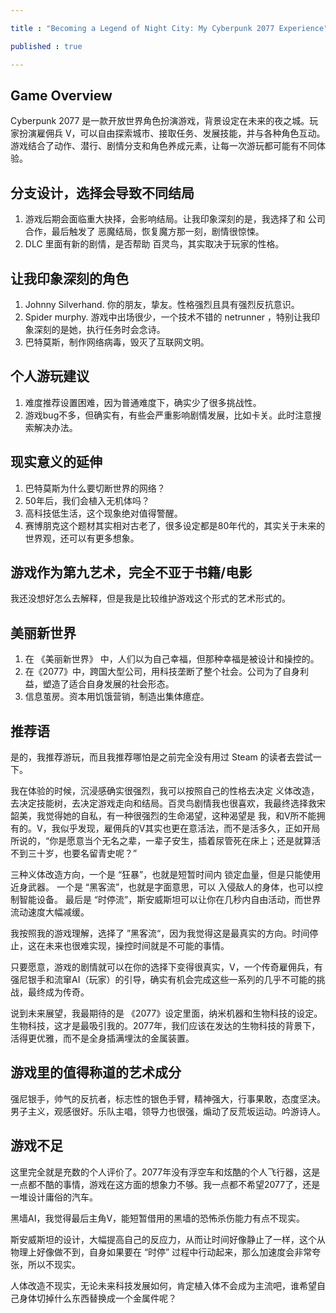 ```yaml
---

title : "Becoming a Legend of Night City: My Cyberpunk 2077 Experience"

published : true

---
```


## Game Overview

Cyberpunk 2077 是一款开放世界角色扮演游戏，背景设定在未来的夜之城。玩家扮演雇佣兵 V，可以自由探索城市、接取任务、发展技能，并与各种角色互动。游戏结合了动作、潜行、剧情分支和角色养成元素，让每一次游玩都可能有不同体验。

## 分支设计，选择会导致不同结局

1. 游戏后期会面临重大抉择，会影响结局。让我印象深刻的是，我选择了和 公司 合作，最后触发了 恶魔结局，恢复魔方那一刻，剧情很惊悚。
2. DLC 里面有新的剧情，是否帮助 百灵鸟，其实取决于玩家的性格。

## 让我印象深刻的角色

1. Johnny Silverhand. 你的朋友，挚友。性格强烈且具有强烈反抗意识。
2. Spider murphy. 游戏中出场很少，一个技术不错的 netrunner ，特别让我印象深刻的是她，执行任务时会念诗。
3. 巴特莫斯，制作网络病毒，毁灭了互联网文明。

## 个人游玩建议

1. 难度推荐设置困难，因为普通难度下，确实少了很多挑战性。
2. 游戏bug不多，但确实有，有些会严重影响剧情发展，比如卡关。此时注意搜索解决办法。

## 现实意义的延伸

1. 巴特莫斯为什么要切断世界的网络？
2. 50年后，我们会植入无机体吗？
3. 高科技低生活，这个现象绝对值得警醒。
4. 赛博朋克这个题材其实相对古老了，很多设定都是80年代的，其实关于未来的世界观，还可以有更多想象。

## 游戏作为第九艺术，完全不亚于书籍/电影

我还没想好怎么去解释，但是我是比较维护游戏这个形式的艺术形式的。

## 美丽新世界

1. 在 《美丽新世界》 中，人们以为自己幸福，但那种幸福是被设计和操控的。
2. 在《2077》中，跨国大型公司，用科技垄断了整个社会。公司为了自身利益，塑造了适合自身发展的社会形态。
3. 信息茧房。资本用饥饿营销，制造出集体癔症。

## 推荐语

是的，我推荐游玩，而且我推荐哪怕是之前完全没有用过 Steam 的读者去尝试一下。

我在体验的时候，沉浸感确实很强烈，我可以按照自己的性格去决定 义体改造，去决定技能树，去决定游戏走向和结局。百灵鸟剧情我也很喜欢，我最终选择救宋韶美，我觉得她的自私，有一种很强烈的生命渴望，这种渴望是 我，和V所不能拥有的。V，我似乎发现，雇佣兵的V其实也更在意活法，而不是活多久，正如开局所说的，“你是愿意当个无名之辈，一辈子安生，插着尿管死在床上；还是就算活不到三十岁，也要名留青史呢？”

三种义体改造方向，一个是 “狂暴”，也就是短暂时间内 锁定血量，但是只能使用 近身武器。
一个是 “黑客流”，也就是字面意思，可以 入侵敌人的身体，也可以控制智能设备。
最后是 “时停流”，斯安威斯坦可以让你在几秒内自由活动，而世界流动速度大幅减缓。

我按照我的游戏理解，选择了 ”黑客流“，因为我觉得这是最真实的方向。时间停止，这在未来也很难实现，操控时间就是不可能的事情。

只要愿意，游戏的剧情就可以在你的选择下变得很真实，V，一个传奇雇佣兵，有强尼银手和流窜AI（玩家）的引导，确实有机会完成这些一系列的几乎不可能的挑战，最终成为传奇。

说到未来展望，我最期待的是 《2077》设定里面，纳米机器和生物科技的设定。生物科技，这才是最吸引我的。2077年，我们应该在发达的生物科技的背景下，活得更优雅，而不是全身插满埋汰的金属装置。

## 游戏里的值得称道的艺术成分

强尼银手，帅气的反抗者，标志性的银色手臂，精神强大，行事果敢，态度坚决。男子主义，观感很好。乐队主唱，领导力也很强，煽动了反荒坂运动。吟游诗人。

## 游戏不足

这里完全就是充数的个人评价了。2077年没有浮空车和炫酷的个人飞行器，这是一点都不酷的事情，游戏在这方面的想象力不够。我一点都不希望2077了，还是一堆设计庸俗的汽车。

黑墙AI，我觉得最后主角V，能短暂借用的黑墙的恐怖杀伤能力有点不现实。

斯安威斯坦的设计，大幅提高自己的反应力，从而让时间好像静止了一样，这个从物理上好像做不到，自身如果要在 “时停” 过程中行动起来，那么加速度会非常夸张，所以不现实。

人体改造不现实，无论未来科技发展如何，肯定植入体不会成为主流吧，谁希望自己身体切掉什么东西替换成一个金属件呢？